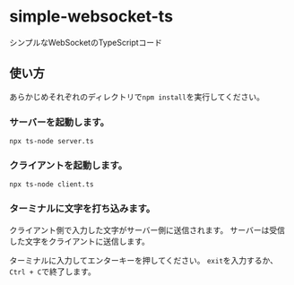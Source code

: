 # simple-websocket-ts
シンプルなWebSocketのTypeScriptコード

## 使い方
あらかじめそれぞれのディレクトリで`npm install`を実行してください。

### サーバーを起動します。
```
npx ts-node server.ts
```
### クライアントを起動します。
```
npx ts-node client.ts
```
### ターミナルに文字を打ち込みます。
クライアント側で入力した文字がサーバー側に送信されます。
サーバーは受信した文字をクライアントに送信します。

ターミナルに入力してエンターキーを押してください。
`exit`を入力するか、`Ctrl + C`で終了します。
